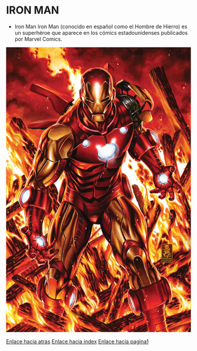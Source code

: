 #  IRON MAN

- Iron Man
Iron Man (conocido en español como el Hombre de Hierro) es un superhéroe que aparece en los cómics estadounidenses publicados por Marvel Comics.

![Imagen thor](../img/IronMan.png)

[Enlace hacia atras](./pagina2.md)
[Enlace hacia index](./index.md)
[Enlace hacia pagina1](./pagina1.md)
